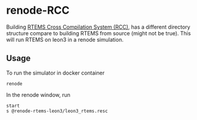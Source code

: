 # renode-RCC
Building [RTEMS Cross Compilation System (RCC)](https://www.gaisler.com/index.php/products/operating-systems/rtems), has a different directory structure compare to building RTEMS from source (might not be true). This will run RTEMS on leon3 in a renode simulation.

## Usage
To run the simulator in docker container
```
renode
```

In the renode window, run
```
start
s @renode-rtems-leon3/leon3_rtems.resc
```
